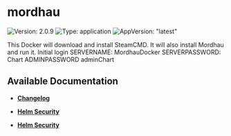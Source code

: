 # mordhau

![Version: 2.0.9](https://img.shields.io/badge/Version-2.0.9-informational?style=flat-square) ![Type: application](https://img.shields.io/badge/Type-application-informational?style=flat-square) ![AppVersion: "latest"](https://img.shields.io/badge/AppVersion-"latest"-informational?style=flat-square)

This Docker will download and install SteamCMD. It will also install Mordhau and run it. Initial login SERVERNAME: MordhauDocker SERVERPASSWORD: Chart ADMINPASSWORD adminChart

## Available Documentation

- [**Changelog**](CHANGELOG)

- [**Helm Security**](container-security)

- [**Helm Security**](helm-security)

